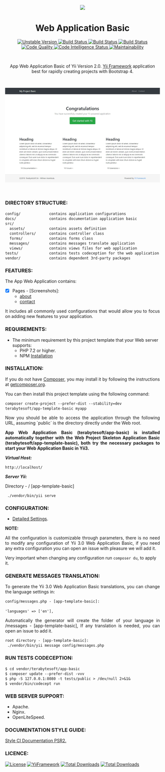<p align="center">
    <a href="https://github.com/terabytesoft/app-basic" target="_blank">
        <img src="https://lh3.googleusercontent.com/D9TFw1F6ddPuheDc_tpNptTdvTg-FNNpjLSBN14X6Sc-3JDiOxfE67rEh4OZfygonx1tKei2b2DEOHDLjF6T3xl8e-rkEEPZeGqLTWcS_v2cBRlyo0vcZLDHG5ivSDGIWCsenbol=w2400" height="50px;">
    </a>
    <h1 align="center">Web Application Basic</h1>
</p>

<p align="center">
    <a href="https://packagist.org/packages/terabytesoftw/app-basic" target="_blank">
        <img src="https://poser.pugx.org/terabytesoftw/app-basic/v/unstable" alt="Unstable Version">
    </a>
    <a href="https://travis-ci.org/terabytesoftw/app-basic" target="_blank">
        <img src="https://travis-ci.org/terabytesoftw/app-basic.svg?branch=master" alt="Build Status">
    </a>  
    <a href="https://scrutinizer-ci.com/g/terabytesoftw/app-basic/" target="_blank">
        <img src="https://scrutinizer-ci.com/g/terabytesoftw/app-basic/badges/build.png?b=master" alt="Build Status">
    </a>
    <a href="https://scrutinizer-ci.com/g/terabytesoftw/app-basic/" target="_blank">
        <img src="https://scrutinizer-ci.com/g/terabytesoftw/app-basic/badges/coverage.png?b=master" alt="Build Status">
    </a>    
    <a href="https://scrutinizer-ci.com/g/terabytesoftw/app-basic/?branch=master" target="_blank">
     	<img src="https://scrutinizer-ci.com/g/terabytesoftw/app-basic/badges/quality-score.png?b=master" alt="Code Quality">
    </a>
    <a href="https://scrutinizer-ci.com/code-intelligence" target="_blank">
     	<img src="https://scrutinizer-ci.com/g/terabytesoftw/app-basic/badges/code-intelligence.svg?b=master" alt="Code Intelligence Status">
    </a>
    <a href="https://codeclimate.com/github/terabytesoftw/app-basic/maintainability" target="_blank">
        <img src="https://api.codeclimate.com/v1/badges/9bbe65b6fda1abd74c2c/maintainability" alt="Maintainability">
    </a>		
</p>
</br>

<p align="center">
App Web Application Basic of Yii Version 2.0. <a href="http://www.yiiframework.com/" title="Yii Framework" target="_blank">Yii Framework</a> application best for rapidly creating projects with Bootstrap 4.
</p>

</br>

![app-basic](docs/images/home.jpg)

</br>

### **DIRECTORY STRUCTURE:**

```
config/             contains application configurations
docs/               contains documentation application basic
src/
  assets/           contains assets definition
  controllers/      contains controller class
  forms/            contains forms class
  messages/         contains messages translate application 
  views/            contains views files for web application
tests/              contains tests codeception for the web application
vendor/             contains dependent 3rd-party packages
```

### **FEATURES:**

The App Web Application contains:

- [x] Pages - [Screenshots]:
    - [about](docs/images/about.jpg)
    - [contact](docs/images/contact.jpg)

<p align="justify">
It includes all commonly used configurations that would allow you to focus on adding new
features to your application.
</P>

### **REQUIREMENTS:**

- The minimum requirement by this project template that your Web server supports:
    - PHP 7.2 or higher.
    - NPM [Installation](https://nodejs.org/en/download/)

### **INSTALLATION:**

<p align="justify">
If you do not have <a href="http://getcomposer.org/" title="Composer" target="_blank">Composer</a>, you may install it by following the instructions at <a href="http://getcomposer.org/doc/00-intro.md#installation-nix" title="getcomposer.org" target="_blank">getcomposer.org</a>.
</p>

You can then install this project template using the following command:

~~~
composer create-project --prefer-dist --stability=dev terabytesoft/app-template-basic myapp
~~~

<p align="justify">
Now you should be able to access the application through the following URL, assuming `public` is the directory
directly under the Web root.
</p>

<p align="justify">
<strong>App Web Application Basic (terabytesoft/app-basic) is installed automatically together with the Web Project Skeleton Application Basic (terabytesoft/app-template-basic), both try the necessary packages to start your Web Application Basic in Yii3.</strong>
</p>

__*Virtual Host:*__

~~~
http://localhost/
~~~

__*Server Yii:*__

Directory - / [app-template-basic]

~~~
 ./vendor/bin/yii serve
~~~

### **CONFIGURATION:**

- [Detailed Settings](docs/Config.MD).

**NOTE:** 

<p align="justify">
All the configuration is customizable through parameters, there is no need to modify any configuration of Yii 3.0 Web Application Basic, if you need any extra configuration you can open an issue with pleasure we will add it.
</p>

Very important when changing any configuration run `composer du`, to apply it.

### **GENERATE MESSAGES TRANSLATION:**

<p align="justify">
To generate the Yii 3.0 Web Application Basic translations, you can change the language settings in:
<p>

```
config/messages.php - [app-template-basic]:

'languages' => ['en'], 
```
<p align="justify">
 Automatically the generator will create the folder of your language in /messages - [app-template-basic], If any translation is needed, you can open an issue to add it.
</p>

```
root directory - [app-template-basic]:
 ./vendor/bin/yii message config/messages.php
```

### **RUN TESTS CODECEPTION:**

~~~
$ cd vendor/terabytesoft/app-basic
$ composer update --prefer-dist -vvv
$ php -S 127.0.0.1:8080 -t tests/public > /dev/null 2>&1&
$ vendor/bin/codecept run
~~~

### **WEB SERVER SUPPORT:**

- Apache.
- Nginx.
- OpenLiteSpeed.

### **DOCUMENTATION STYLE GUIDE:**

[Style CI Documentation PSR2.](https://docs.styleci.io/presets#psr2)

### **LICENCE:**

[![License](https://poser.pugx.org/terabytesoftw/app-basic/license)](LICENSE.md)
[![YiiFramework](https://img.shields.io/badge/Powered_by-Yii_Framework-green.svg?style=flat)](https://www.yiiframework.com/)
[![Total Downloads](https://poser.pugx.org/terabytesoftw/app-basic/downloads)](https://packagist.org/packages/terabytesoft/app-basic)
[![Total Downloads](https://github.styleci.io/repos/165419144/shield?branch=master)](https://github.styleci.io/repos/165419144)
